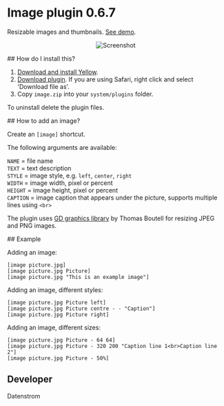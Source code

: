 Image plugin 0.6.7
==================
Resizable images and thumbnails. [See demo](https://developers.datenstrom.se/plugins/image-plugin).

<p align="center"><img src="image-screenshot.png?raw=true" alt="Screenshot"></p>

## How do I install this?

1. [Download and install Yellow](https://github.com/datenstrom/yellow/).
2. [Download plugin](https://github.com/datenstrom/yellow-plugins/raw/master/zip/image.zip). If you are using Safari, right click and select 'Download file as'.
3. Copy `image.zip` into your `system/plugins` folder.

To uninstall delete the plugin files.

## How to add an image?

Create an `[image]` shortcut.

The following arguments are available:
 
`NAME` = file name  
`TEXT` = text description  
`STYLE` = image style, e.g. `left`, `center`, `right`  
`WIDTH` = image width, pixel or percent  
`HEIGHT` = image height, pixel or percent   
`CAPTION` = image caption that appears under the picture, supports multiple lines using `<br>`

The plugin uses [GD graphics library](http://www.libgd.org/) by Thomas Boutell for resizing JPEG and PNG images.

## Example

Adding an image:

    [image picture.jpg]
    [image picture.jpg Picture]
    [image picture.jpg "This is an example image"]

Adding an image, different styles:

    [image picture.jpg Picture left]
    [image picture.jpg Picture centre - - "Caption"]
    [image picture.jpg Picture right]

Adding an image, different sizes:

    [image picture.jpg Picture - 64 64]
    [image picture.jpg Picture - 320 200 "Caption line 1<br>Caption line 2"]
    [image picture.jpg Picture - 50%]

## Developer

Datenstrom

